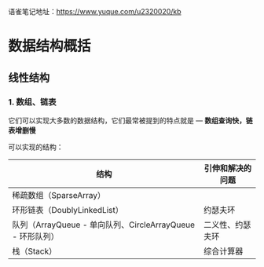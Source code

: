 语雀笔记地址：https://www.yuque.com/u2320020/kb

# 数据结构概括

## 线性结构

### 1. 数组、链表

它们可以实现大多数的数据结构，它们最常被提到的特点就是 — **数组查询快，链表增删慢**

可以实现的结构：

| **结构**                                                   | 引伸和解决的问题 |
| ---------------------------------------------------------- | ---------------- |
| 稀疏数组（SparseArray）                                    |                  |
| 环形链表（DoublyLinkedList）                               | 约瑟夫环         |
| 队列（ArrayQueue - 单向队列、CircleArrayQueue - 环形队列） | 二义性、约瑟夫环 |
| 栈（Stack）                                                | 综合计算器       |

